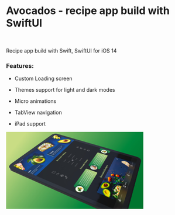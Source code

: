 # Avocados - recipe app build with SwiftUI

<div>
<img src="./Readme/1.png" alt="" width="375"/>
<img src="./Readme/3.png" alt="" width="375"/>
</div>

Recipe app build with Swift, SwiftUI for iOS 14

### Features:

- Custom Loading screen
  
- Themes support for light and dark modes
  
- Micro animations
  
- TabView navigation
  
- iPad support
  

<div>
<img src="./Readme/2.jpg" alt="" width="375"/>
</div>

